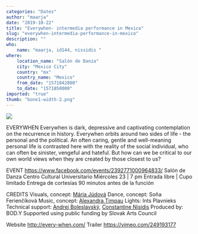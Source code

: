 ```yaml
---
categories: "Dates"
author: "maarja"
date: "2019-10-22"
title: "Everywhen- intermedia performance in Mexico"
slug: "everywhen-intermedia-performance-in-mexico"
description: ""
who: 
    name: "maarja, id144, nissidis "
where: 
    location_name: "Salón de Danza"
    city: "Mexico City"
    country: "mx"
    country_name: "Mexico"
    from_date: "1571842800"
    to_date: "1571850000"
imported: "true"
thumb: "bone1-width-2.png"
---
```



![](bone1-width-2.png) 

EVERYWHEN
Everywhen is dark, depressive and captivating contemplation on the recurrence in history. Everywhen orbits around two sides of life - the personal and the political. An often caring, gentle and well-meaning personal life is contrasted here with the reality of the social individual, who can often be sinister, vengeful and hateful. But how can we be critical to our own world views when they are created by those closest to us?

EVENT 
https://www.facebook.com/events/2392771000964833/
Salón de Danza
Centro Cultural Universitario
Miércoles 23 | 7 pm
Entrada libre | Cupo limitado
Entrega de cortesías 90 minutos antes de la función

CREDITS
Visuals, concept: [Mária Júdová](http://mariajudova.net)
Dance, concept: Soňa Ferienčíková 
Music, concept: [Alexandra Timpau](http://soundcloud.com/alotofkittens)
Lights: Ints Plavnieks 
Technical support: [Andrej Boleslavský](http://id144.org), [Constantine Nisidis](http://nisidis.com) 
Produced by: BOD.Y
Supported using public funding by Slovak Arts Council

Website http://every-when.com/
Trailer https://vimeo.com/249193177
